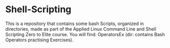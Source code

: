 # Shell-Scripting

This is a repository that contains some bash Scripts, organized in directories, made as part of the Applied Linux Command Line and Shell Scripting Zero to Elite course.
You will find:
OperatorsEx (dir: contains Bash Operators practising Exercises).
